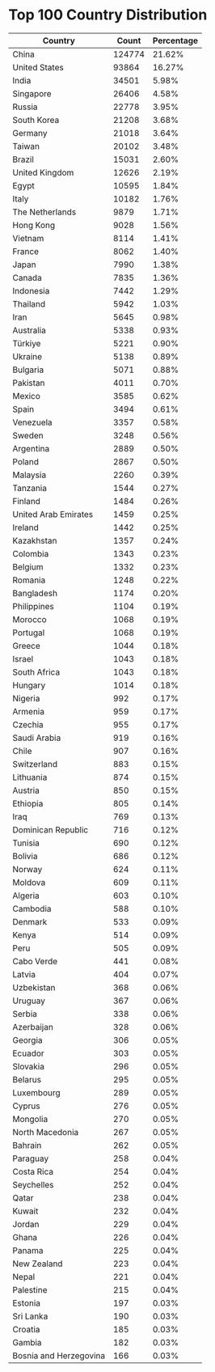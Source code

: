 # Top 100 Country Distribution
| Country | Count | Percentage |
|----|----|----|
| China | 124774 | 21.62% |
| United States | 93864 | 16.27% |
| India | 34501 | 5.98% |
| Singapore | 26406 | 4.58% |
| Russia | 22778 | 3.95% |
| South Korea | 21208 | 3.68% |
| Germany | 21018 | 3.64% |
| Taiwan | 20102 | 3.48% |
| Brazil | 15031 | 2.60% |
| United Kingdom | 12626 | 2.19% |
| Egypt | 10595 | 1.84% |
| Italy | 10182 | 1.76% |
| The Netherlands | 9879 | 1.71% |
| Hong Kong | 9028 | 1.56% |
| Vietnam | 8114 | 1.41% |
| France | 8062 | 1.40% |
| Japan | 7990 | 1.38% |
| Canada | 7835 | 1.36% |
| Indonesia | 7442 | 1.29% |
| Thailand | 5942 | 1.03% |
| Iran | 5645 | 0.98% |
| Australia | 5338 | 0.93% |
| Türkiye | 5221 | 0.90% |
| Ukraine | 5138 | 0.89% |
| Bulgaria | 5071 | 0.88% |
| Pakistan | 4011 | 0.70% |
| Mexico | 3585 | 0.62% |
| Spain | 3494 | 0.61% |
| Venezuela | 3357 | 0.58% |
| Sweden | 3248 | 0.56% |
| Argentina | 2889 | 0.50% |
| Poland | 2867 | 0.50% |
| Malaysia | 2260 | 0.39% |
| Tanzania | 1544 | 0.27% |
| Finland | 1484 | 0.26% |
| United Arab Emirates | 1459 | 0.25% |
| Ireland | 1442 | 0.25% |
| Kazakhstan | 1357 | 0.24% |
| Colombia | 1343 | 0.23% |
| Belgium | 1332 | 0.23% |
| Romania | 1248 | 0.22% |
| Bangladesh | 1174 | 0.20% |
| Philippines | 1104 | 0.19% |
| Morocco | 1068 | 0.19% |
| Portugal | 1068 | 0.19% |
| Greece | 1044 | 0.18% |
| Israel | 1043 | 0.18% |
| South Africa | 1043 | 0.18% |
| Hungary | 1014 | 0.18% |
| Nigeria | 992 | 0.17% |
| Armenia | 959 | 0.17% |
| Czechia | 955 | 0.17% |
| Saudi Arabia | 919 | 0.16% |
| Chile | 907 | 0.16% |
| Switzerland | 883 | 0.15% |
| Lithuania | 874 | 0.15% |
| Austria | 850 | 0.15% |
| Ethiopia | 805 | 0.14% |
| Iraq | 769 | 0.13% |
| Dominican Republic | 716 | 0.12% |
| Tunisia | 690 | 0.12% |
| Bolivia | 686 | 0.12% |
| Norway | 624 | 0.11% |
| Moldova | 609 | 0.11% |
| Algeria | 603 | 0.10% |
| Cambodia | 588 | 0.10% |
| Denmark | 533 | 0.09% |
| Kenya | 514 | 0.09% |
| Peru | 505 | 0.09% |
| Cabo Verde | 441 | 0.08% |
| Latvia | 404 | 0.07% |
| Uzbekistan | 368 | 0.06% |
| Uruguay | 367 | 0.06% |
| Serbia | 338 | 0.06% |
| Azerbaijan | 328 | 0.06% |
| Georgia | 306 | 0.05% |
| Ecuador | 303 | 0.05% |
| Slovakia | 296 | 0.05% |
| Belarus | 295 | 0.05% |
| Luxembourg | 289 | 0.05% |
| Cyprus | 276 | 0.05% |
| Mongolia | 270 | 0.05% |
| North Macedonia | 267 | 0.05% |
| Bahrain | 262 | 0.05% |
| Paraguay | 258 | 0.04% |
| Costa Rica | 254 | 0.04% |
| Seychelles | 252 | 0.04% |
| Qatar | 238 | 0.04% |
| Kuwait | 232 | 0.04% |
| Jordan | 229 | 0.04% |
| Ghana | 226 | 0.04% |
| Panama | 225 | 0.04% |
| New Zealand | 223 | 0.04% |
| Nepal | 221 | 0.04% |
| Palestine | 215 | 0.04% |
| Estonia | 197 | 0.03% |
| Sri Lanka | 190 | 0.03% |
| Croatia | 185 | 0.03% |
| Gambia | 182 | 0.03% |
| Bosnia and Herzegovina | 166 | 0.03% |
